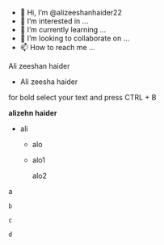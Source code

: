 - 👋 Hi, I’m @alizeeshanhaider22
- 👀 I’m interested in ...
- 🌱 I’m currently learning ...
- 💞️ I’m looking to collaborate on ...
- 📫 How to reach me ...



Ali zeeshan  haider

- Ali zeesha haider

for bold select your text and press CTRL + B

**alizehn haider**

- ali
    - alo
    - alo1
    
        alo2
        
        
a
    
    b
    
    c
    
    d

<!---
alizeeshanhaider22/alizeeshanhaider22 is a ✨ special ✨ repository because its `README.md` (this file) appears on your GitHub profile.
You can click the Preview link to take a look at your changes.
--->
